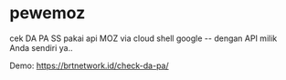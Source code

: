 # pewemoz
cek DA PA SS pakai api MOZ via cloud shell google -- dengan API milik Anda sendiri ya..

Demo: https://brtnetwork.id/check-da-pa/
